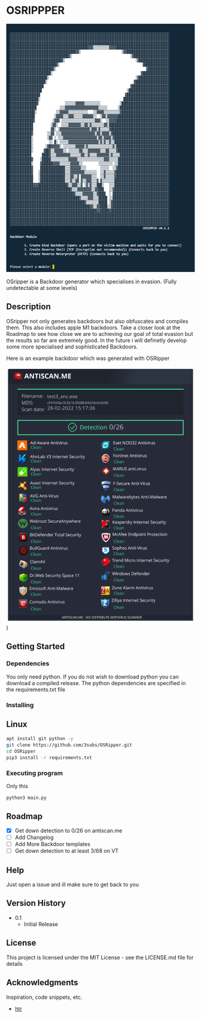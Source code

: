 # OSRIPPPER
![Screenshot](img/screenshot.png)

OSripper is a Backdoor generator which specialises in evasion. (Fully undetectable at some levels) 

## Description

OSripper not only generates backdoors but also obfuscates and compiles them. This also includes apple M1 backdoors. Take a closer look at the Roadmap to see how close we are to achieving our goal of total evasion but the results so far are extremely good. In the future i will definetly develop some more specialised and sophisticated Backdoors.

Here is an example backdoor which was generated with OSRipper

![Screenshot](img/example.png))

## Getting Started

### Dependencies

You only need python. If you do not wish to download python you can download a compiled release.
The python dependencies are specified in the requirements.txt file

### Installing
## Linux
```bash
apt install git python -y
git clone https://github.com/3subs/OSRipper.git
cd OSRipper
pip3 install -r requirements.txt
```

### Executing program
Only this
```
python3 main.py
```
<!-- ROADMAP -->
## Roadmap
- [x] Get down detection to 0/26 on antiscan.me
- [ ] Add Changelog
- [ ] Add More Backdoor templates
- [ ] Get down detection to at least 3/68 on VT

## Help

Just open a issue and ill make sure to get back to you

## Version History


* 0.1
    * Initial Release

## License

This project is licensed under the MIT License - see the LICENSE.md file for details

## Acknowledgments

Inspiration, code snippets, etc.
* [htr](https://github.com/htr-tech/PyObfuscate)








